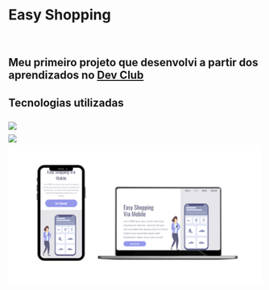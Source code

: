 <h1>Easy Shopping</h1>
<br>
<h2>Meu primeiro projeto que desenvolvi a partir dos aprendizados no <a href="https://rodolfomori.com.br/devclub/">Dev Club</a><h2>
  <p>Tecnologias utilizadas</p>
<img src="https://img.shields.io/badge/HTML5-E34F26?style=for-the-badge&logo=html5&logoColor=white" width="70px">
<br>
<img src="https://img.shields.io/badge/CSS3-1572B6?style=for-the-badge&logo=css3&logoColor=white" width="70px">
<br>
<a href="https://thalesneumann.github.io/easy-shopping/"><img src="https://github.com/thalesneumann/easy-shopping/blob/master/mockup-shopping.png?raw=true"></a>
